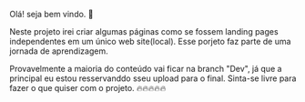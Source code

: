 Olá! seja bem vindo. 🥳


Neste projeto irei criar algumas páginas como se fossem landing pages independentes em um único web site(local).
Esse porjeto faz parte de uma jornada de aprendizagem.

Provavelmente a maioria do conteúdo vai ficar na branch "Dev", já que a principal eu estou resservanddo sseu upload para o final.
Sinta-se livre para fazer o que quiser com o projeto.
🔥🔥🔥🔥🔥
